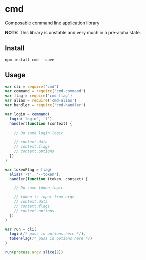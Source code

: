 # cmd

Composable command line application library

**NOTE:** This library is unstable and very much in a pre-alpha state.

## Install

```
npm install cmd --save
```

## Usage

```js
var cli = require('cmd')
var command = require('cmd-command')
var flag = require('cmd-flag')
var alias = require('cmd-alias')
var handler = require('cmd-handler')

var login = command(
  login('login', 'l'),
  handler(function (context) {

    // Do some login logic

    // context.data
    // context.flags
    // context.options
  })
)

var tokenFlag = flag(
  alias('-t', '--token'),
  handler(function (token, context) {

    // Do some token logic

    // token is input from argv
    // context.data
    // context.flags
    // context.options
  })
)

var run = cli(
  login(/* pass in options here */),
  tokenFlag(/* pass in options here */)
)

run(process.argv.slice(2))
```
